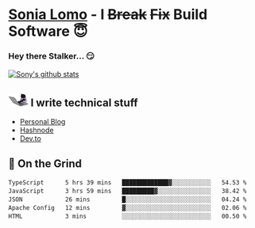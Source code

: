 # [Sonia Lomo](https://sonylomo.github.io/) - I ~~Break~~ ~~Fix~~ Build Software 😇
### Hey there Stalker... 😏 

<a href="https://github.com/sonylomo/github-readme-stats">
  <img align="center" src="https://media.giphy.com/media/lU05nFSW6Y2A/giphy.gif" alt="Sony's github stats" />
</a>

## <img src="assets/devcat.gif" width="40"> I write technical stuff
- [Personal Blog](https://www.sonylomo.dev/blog)
- [Hashnode](https://sonylomo.hashnode.dev/)
- [Dev.to](https://dev.to/sonylomo)

## 🤡 On the Grind
<!--START_SECTION:waka-->

```txt
TypeScript      5 hrs 39 mins   █████████████▓░░░░░░░░░░░   54.53 %
JavaScript      3 hrs 59 mins   █████████▓░░░░░░░░░░░░░░░   38.42 %
JSON            26 mins         █░░░░░░░░░░░░░░░░░░░░░░░░   04.24 %
Apache Config   12 mins         ▓░░░░░░░░░░░░░░░░░░░░░░░░   02.06 %
HTML            3 mins          ░░░░░░░░░░░░░░░░░░░░░░░░░   00.50 %
```

<!--END_SECTION:waka-->
